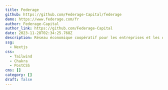 ```yaml
---
title: Federage
github: https://github.com/Federage-Capital/federage
demo: https://www.federage.com/fr
author: Federage-Capital
author_link: https://github.com/Federage-Capital
date: 2023-11-28T02:34:25.768Z
description: Réseau économique coopératif pour les entreprises et les organisations.
ssg:
  - Nextjs
css:
  - Tailwind
  - Chakra
  - PostCSS
cms: []
category: []
draft: false
---
```


